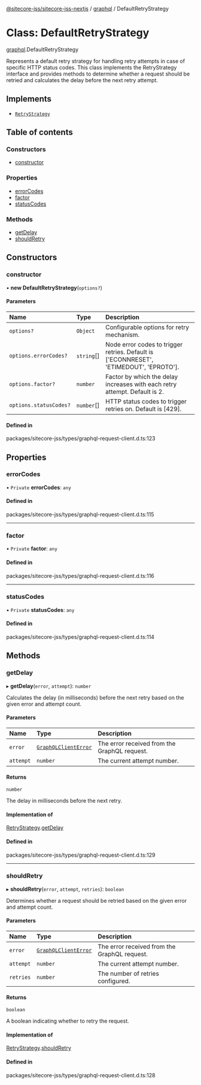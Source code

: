 [@sitecore-jss/sitecore-jss-nextjs](../README.md) / [graphql](../modules/graphql.md) / DefaultRetryStrategy

# Class: DefaultRetryStrategy

[graphql](../modules/graphql.md).DefaultRetryStrategy

Represents a default retry strategy for handling retry attempts in case of specific HTTP status codes.
This class implements the RetryStrategy interface and provides methods to determine whether a request
should be retried and calculates the delay before the next retry attempt.

## Implements

- [`RetryStrategy`](../interfaces/graphql.RetryStrategy.md)

## Table of contents

### Constructors

- [constructor](graphql.DefaultRetryStrategy.md#constructor)

### Properties

- [errorCodes](graphql.DefaultRetryStrategy.md#errorcodes)
- [factor](graphql.DefaultRetryStrategy.md#factor)
- [statusCodes](graphql.DefaultRetryStrategy.md#statuscodes)

### Methods

- [getDelay](graphql.DefaultRetryStrategy.md#getdelay)
- [shouldRetry](graphql.DefaultRetryStrategy.md#shouldretry)

## Constructors

### constructor

• **new DefaultRetryStrategy**(`options?`)

#### Parameters

| Name | Type | Description |
| :------ | :------ | :------ |
| `options?` | `Object` | Configurable options for retry mechanism. |
| `options.errorCodes?` | `string`[] | Node error codes to trigger retries. Default is ['ECONNRESET', 'ETIMEDOUT', 'EPROTO']. |
| `options.factor?` | `number` | Factor by which the delay increases with each retry attempt. Default is 2. |
| `options.statusCodes?` | `number`[] | HTTP status codes to trigger retries on. Default is [429]. |

#### Defined in

packages/sitecore-jss/types/graphql-request-client.d.ts:123

## Properties

### errorCodes

• `Private` **errorCodes**: `any`

#### Defined in

packages/sitecore-jss/types/graphql-request-client.d.ts:115

___

### factor

• `Private` **factor**: `any`

#### Defined in

packages/sitecore-jss/types/graphql-request-client.d.ts:116

___

### statusCodes

• `Private` **statusCodes**: `any`

#### Defined in

packages/sitecore-jss/types/graphql-request-client.d.ts:114

## Methods

### getDelay

▸ **getDelay**(`error`, `attempt`): `number`

Calculates the delay (in milliseconds) before the next retry based on the given error and attempt count.

#### Parameters

| Name | Type | Description |
| :------ | :------ | :------ |
| `error` | [`GraphQLClientError`](../modules/graphql.md#graphqlclienterror) | The error received from the GraphQL request. |
| `attempt` | `number` | The current attempt number. |

#### Returns

`number`

The delay in milliseconds before the next retry.

#### Implementation of

[RetryStrategy](../interfaces/graphql.RetryStrategy.md).[getDelay](../interfaces/graphql.RetryStrategy.md#getdelay)

#### Defined in

packages/sitecore-jss/types/graphql-request-client.d.ts:129

___

### shouldRetry

▸ **shouldRetry**(`error`, `attempt`, `retries`): `boolean`

Determines whether a request should be retried based on the given error and attempt count.

#### Parameters

| Name | Type | Description |
| :------ | :------ | :------ |
| `error` | [`GraphQLClientError`](../modules/graphql.md#graphqlclienterror) | The error received from the GraphQL request. |
| `attempt` | `number` | The current attempt number. |
| `retries` | `number` | The number of retries configured. |

#### Returns

`boolean`

A boolean indicating whether to retry the request.

#### Implementation of

[RetryStrategy](../interfaces/graphql.RetryStrategy.md).[shouldRetry](../interfaces/graphql.RetryStrategy.md#shouldretry)

#### Defined in

packages/sitecore-jss/types/graphql-request-client.d.ts:128
